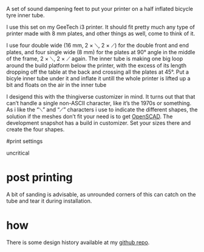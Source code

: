A set of sound dampening feet to put your printer on a half inflated bicycle tyre inner tube.

I use this set on my GeeTech i3 printer. It should fit pretty much any type of printer made with 8 mm plates, and other things as well, come to think of it.

I use four double wide (16 mm, 2 × ⟍, 2 × ⟋)  for the double front and end plates, and four single wide (8 mm) for the plates at 90° angle in the middle of the frame, 2 × ⟍, 2 × ⟋ again. The inner tube is making one big loop around the build platform below the printer, with the excess of its length dropping off the table at the back and crossing all the plates at 45°. Put a bicyle inner tube under it and inflate it untill the whole printer is lifted up a bit and floats on the air in the inner tube

I desigend this with the thingiverse customizer in mind. It turns out that that can’t handle a single non-ASCII character, like it’s the 1970s or something. As i like the “⟍” and “⟋” characters i use to indicate the different shapes, the solution if the meshes don’t fit your need is to get [OpenSCAD](https://www.openscad.org/downloads.html). The development snapshot has a build in customizer. Set your sizes there and create the four shapes.

#print settings

uncritical

# post printing

A bit of sanding is advisable, as unrounded corners of this can catch on the tube and tear it during installation.

# how

There is some design history available at my [github repo](https://github.com/ospalh/3d-printing/tree/develop/inner_tube_feet).
